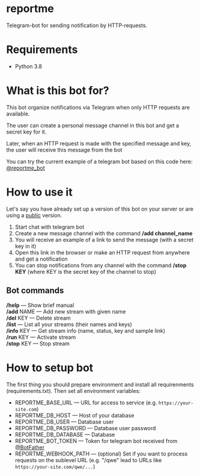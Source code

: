 # reportme
Telegram-bot for sending notification by HTTP-requests.

# Requirements
* Python 3.8

# What is this bot for?
This bot organize notifications via Telegram when only HTTP requests are available.

The user can create a personal message channel in this bot and get a secret key for it.

Later, when an HTTP request is made with the specified message and key, the user will receive this message from the bot

You can try the current example of a telegram bot based on this code here: [@reportme_bot](tg://resolve?domain=reportme_bot)

# How to use it

Let's say you have already set up a version of this bot on your server or are using a [public](tg://resolve?domain=reportme_bot) version.
1. Start chat with telegram bot
2. Create a new message channel with the command **/add channel_name**
3. You will receive an example of a link to send the message (with a secret key in it)
4. Open this link in the browser or make an HTTP request from anywhere and get a notification
5. You can stop notifications from any channel with the command **/stop KEY** (where KEY is the secret key of the channel to stop)

## Bot commands
**/help** — Show brief manual\
**/add** NAME — Add new stream with given name\
**/del** KEY — Delete stream\
**/list** — List all your streams (their names and keys)\
**/info** KEY — Get stream info (name, status, key and sample link)\
**/run** KEY — Activate stream\
**/stop** KEY — Stop stream

# How to setup bot
The first thing you should prepare environment and install all requirenments (requirements.txt). Then set all environment variables:
* REPORTME_BASE_URL — URL for access to service (e.g. `https://your-site.com`)
* REPORTME_DB_HOST — Host of your database
* REPORTME_DB_USER — Database user
* REPORTME_DB_PASSWORD — Database user password
* REPORTME_DB_DATABASE — Database
* REPORTME_BOT_TOKEN — Token for telegram bot received from [@BotFather](tg://resolve?domain=BotFather)
* REPORTME_WEBHOOK_PATH — (optional) Set if you want to process requests on the sublevel URL (e.g. "/qwe" lead to URLs like `https://your-site.com/qwe/...`)